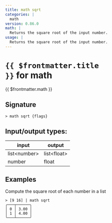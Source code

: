 ```yaml
---
title: math sqrt
categories: |
  math
version: 0.86.0
math: |
  Returns the square root of the input number.
usage: |
  Returns the square root of the input number.
---
```

<!-- This file is automatically generated. Please edit the command in https://github.com/nushell/nushell instead. -->

# <code>{{ $frontmatter.title }}</code> for math

<div class='command-title'>{{ $frontmatter.math }}</div>

## Signature

```> math sqrt {flags} ```


## Input/output types:

| input        | output      |
| ------------ | ----------- |
| list\<number\> | list\<float\> |
| number       | float       |
## Examples

Compute the square root of each number in a list
```nu
> [9 16] | math sqrt
╭───┬──────╮
│ 0 │ 3.00 │
│ 1 │ 4.00 │
╰───┴──────╯

```
